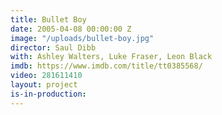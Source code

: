 ```yaml
---
title: Bullet Boy
date: 2005-04-08 00:00:00 Z
image: "/uploads/bullet-boy.jpg"
director: Saul Dibb
with: Ashley Walters, Luke Fraser, Leon Black
imdb: https://www.imdb.com/title/tt0385568/
video: 281611410
layout: project
is-in-production: 
---
```


